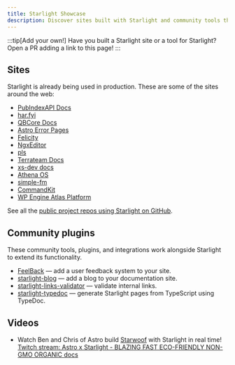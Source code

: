 ```yaml
---
title: Starlight Showcase
description: Discover sites built with Starlight and community tools that extend Starlight!
---
```


:::tip[Add your own!]
Have you built a Starlight site or a tool for Starlight?
Open a PR adding a link to this page!
:::

## Sites

Starlight is already being used in production. These are some of the sites around the web:

- [PubIndexAPI Docs](https://docs.pubindexapi.com/)
- [har.fyi](https://har.fyi/)
- [QBCore Docs](https://brycerussell.github.io/qbcore-docs/)
- [Astro Error Pages](https://astro-error-page-documentation.vercel.app/)
- [Felicity](https://felicity.pages.dev/)
- [NgxEditor](https://sibiraj-s.github.io/ngx-editor/)
- [pls](https://dhruvkb.github.io/pls)
- [Terrateam Docs](https://terrateam.io/docs)
- [xs-dev docs](https://xs-dev.js.org)
- [Athena OS](https://www.athenaos.org)
- [simple-fm](https://simple.arciniega.one)
- [CommandKit](https://commandkit.underctrl.io)
- [WP Engine Atlas Platform](https://developers.wpengine.com/docs/)

See all the [public project repos using Starlight on GitHub](https://github.com/withastro/starlight/network/dependents).

## Community plugins

These community tools, plugins, and integrations work alongside Starlight to extend its functionality.

- [FeelBack](https://www.feelback.dev/blog/new-astro-starlight-integration/) — add a user feedback system to your site.
- [starlight-blog](https://github.com/HiDeoo/starlight-blog) — add a blog to your documentation site.
- [starlight-links-validator](https://github.com/HiDeoo/starlight-links-validator) — validate internal links.
- [starlight-typedoc](https://github.com/HiDeoo/starlight-typedoc) — generate Starlight pages from TypeScript using TypeDoc.

## Videos

- Watch Ben and Chris of Astro build [Starwoof](https://starwoof.vercel.app/) with Starlight in real time! [Twitch stream: Astro x Starlight - BLAZING FAST ECO-FRIENDLY NON-GMO ORGANIC docs](https://www.twitch.tv/videos/1841159960)
